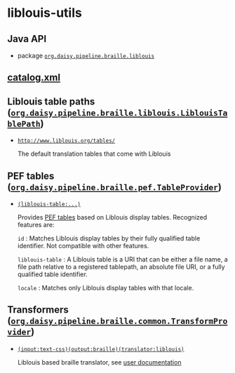 # liblouis-utils

## Java API

- package [`org.daisy.pipeline.braille.liblouis`](java/org/daisy/pipeline/braille/liblouis/)

## [catalog.xml](resources/META-INF/catalog.xml)

## Liblouis table paths ([`org.daisy.pipeline.braille.liblouis.LiblouisTablePath`](http://daisy.github.io/pipeline/api/org/daisy/pipeline/braille/liblouis/LiblouisTablePath.html))

- [`http://www.liblouis.org/tables/`](resources/default-tables/)

  The default translation tables that come with Liblouis

## PEF tables ([`org.daisy.pipeline.braille.pef.TableProvider`](http://daisy.github.io/pipeline/api/org/daisy/pipeline/braille/pef/TableProvider.html))

- [`(liblouis-table:...)`](java/org/daisy/pipeline/braille/liblouis/pef/impl/LiblouisDisplayTableProvider.java)

  Provides [PEF
  tables](https://mtmse.github.io/dotify.api/latest/javadoc/org/daisy/dotify/api/table/Table.html)
  based on Liblouis display tables. Recognized features are:

  `id`
  : Matches Liblouis display tables by their fully qualified table
    identifier. Not compatible with other features.

  `liblouis-table`
  : A Liblouis table is a URI that can be either a file name, a file
    path relative to a registered tablepath, an absolute file URI, or
    a fully qualified table identifier.

  `locale`
  : Matches only Liblouis display tables with that locale.
  
## Transformers ([`org.daisy.pipeline.braille.common.TransformProvider`](http://daisy.github.io/pipeline/api/org/daisy/pipeline/braille/common/TransformProvider.html))

- [`(input:text-css)(output:braille)(translator:liblouis)`](java/org/daisy/pipeline/braille/liblouis/impl/LiblouisTranslatorJnaImplProvider.java)

  Liblouis based braille translator, see [user documentation](../../doc/)

<!--

- [`(hyphenator:liblouis)`](java/org/daisy/pipeline/braille/liblouis/impl/LiblouisHyphenatorJnaImplProvider.java)
  
  Liblouis based hyphenator. Recognized features are:

  `hyphenator`
  : Will only match if the value is "liblouis"
  
  `table`
  `liblouis-table`
  : A Liblouis table is a list of URIs that can be either a file name,
    a file path relative to a registered tablepath, an absolute file
    URI, or a fully qualified table identifier. The tablepath that
    contains the first "sub-table" in the list will be used as the
    base for resolving the subsequent sub-tables. This feature is not
    compatible with other features except `hyphenator` and `locale`.

  `locale`
  : Matches only hyphenators with that locale.
  
  The remaining features are passed on to
  [`lou_findTable`](http://liblouis.org/documentation/liblouis.html#lou_005ffindTable).

- [`(input:mathml)(output:braille)`](java/org/daisy/pipeline/braille/liblouis/impl/LiblouisMathMLTransform.java)
  
  Translates a MathML document to Braille using
  Liblouisutdml. Recognized features are:

  `locale`
  : If the locale is "en-GB" the math code used is "UK maths". If the
    locale is "en" the math code used is Nemeth. If the locale is "de"
    the math code used is Marburg. If the locale is "nl" the math code
    used is the Woluwe code.

## XMLCalabash XProc steps ([`org.daisy.common.xproc.calabash.XProcStepProvider`](http://daisy.github.io/pipeline/api/org/daisy/common/xproc/calabash/XProcStepProvider.html))

- [`{http://liblouis.org/liblouis}translate-file`](java/org/daisy/pipeline/braille/liblouis/calabash/impl/TranslateFileStep.java)

  See [XProc documentation](resources/xml/library.xpl)
-->


[Liblouis]: http://liblouis.org/

<link rev="dp2:doc" href="./"/>
<link rev="dp2:doc" href="java/org/daisy/pipeline/braille/liblouis/pef/impl/LiblouisDisplayTableProvider.java"/>
<link rev="dp2:doc" href="java/org/daisy/pipeline/braille/liblouis/impl/LiblouisTranslatorJnaImplProvider.java"/>
<link rev="dp2:doc" href="java/org/daisy/pipeline/braille/liblouis/impl/LiblouisCSSStyledDocumentTransform.java"/>
<link rev="dp2:doc" href="java/org/daisy/pipeline/braille/liblouis/impl/LiblouisHyphenatorJnaImplProvider.java"/>
<link rev="dp2:doc" href="java/org/daisy/pipeline/braille/liblouis/impl/LiblouisMathMLTransform.java"/>
<link rev="dp2:doc" href="java/org/daisy/pipeline/braille/liblouis/calabash/impl/TranslateFileStep.java"/>
<link rel="rdf:type" href="http://www.daisy.org/ns/pipeline/apidoc"/>
